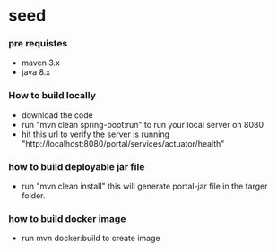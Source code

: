 # seed
### pre requistes
 - maven 3.x
 -  java 8.x

### How to build locally
 - download the code
 - run "mvn clean spring-boot:run" to run your local server on 8080
 - hit this url to verify the server is running  "http://localhost:8080/portal/services/actuator/health"

### how to build deployable jar file
 - run "mvn clean install" this will generate portal-jar file in the targer folder.

### how to build docker image
 - run mvn docker:build to create image

